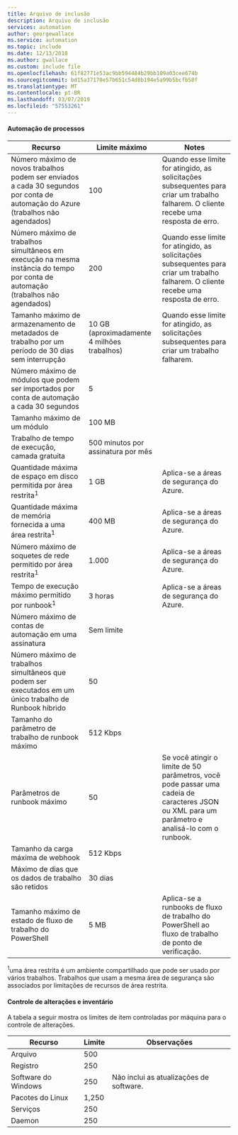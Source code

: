 ```yaml
---
title: Arquivo de inclusão
description: Arquivo de inclusão
services: automation
author: georgewallace
ms.service: automation
ms.topic: include
ms.date: 12/13/2018
ms.author: gwallace
ms.custom: include file
ms.openlocfilehash: 61f82771e53ac9bb594484b29bb109a03cee674b
ms.sourcegitcommit: bd15a37170e57b651c54d8b194e5a99b5bcfb58f
ms.translationtype: MT
ms.contentlocale: pt-BR
ms.lasthandoff: 03/07/2019
ms.locfileid: "57553261"
---
```

#### <a name="process-automation"></a>Automação de processos

| Recurso | Limite máximo |Notes|
| --- | --- |---|
| Número máximo de novos trabalhos podem ser enviados a cada 30 segundos por conta de automação do Azure (trabalhos não agendados) |100 |Quando esse limite for atingido, as solicitações subsequentes para criar um trabalho falharem. O cliente recebe uma resposta de erro.|
| Número máximo de trabalhos simultâneos em execução na mesma instância do tempo por conta de automação (trabalhos não agendados) |200 |Quando esse limite for atingido, as solicitações subsequentes para criar um trabalho falharem. O cliente recebe uma resposta de erro.|
| Tamanho máximo de armazenamento de metadados de trabalho por um período de 30 dias sem interrupção | 10 GB (aproximadamente 4 milhões trabalhos)|Quando esse limite for atingido, as solicitações subsequentes para criar um trabalho falharem. |
| Número máximo de módulos que podem ser importados por conta de automação a cada 30 segundos |5 ||
| Tamanho máximo de um módulo |100 MB ||
| Trabalho de tempo de execução, camada gratuita |500 minutos por assinatura por mês ||
| Quantidade máxima de espaço em disco permitida por área restrita<sup>1</sup> |1 GB |Aplica-se a áreas de segurança do Azure.|
| Quantidade máxima de memória fornecida a uma área restrita<sup>1</sup> |400 MB |Aplica-se a áreas de segurança do Azure.|
| Número máximo de soquetes de rede permitido por área restrita<sup>1</sup> |1.000 |Aplica-se a áreas de segurança do Azure.|
| Tempo de execução máximo permitido por runbook<sup>1</sup> |3 horas |Aplica-se a áreas de segurança do Azure.|
| Número máximo de contas de automação em uma assinatura |Sem limite ||
|Número máximo de trabalhos simultâneos que podem ser executados em um único trabalho de Runbook híbrido|50 ||
| Tamanho do parâmetro de trabalho de runbook máximo   | 512 Kbps||
| Parâmetros de runbook máximo   | 50|Se você atingir o limite de 50 parâmetros, você pode passar uma cadeia de caracteres JSON ou XML para um parâmetro e analisá-lo com o runbook.|
| Tamanho da carga máxima de webhook |  512 Kbps|
| Máximo de dias que os dados de trabalho são retidos|30 dias|
| Tamanho máximo de estado de fluxo de trabalho do PowerShell |5 MB| Aplica-se a runbooks de fluxo de trabalho do PowerShell ao fluxo de trabalho de ponto de verificação.|

<sup>1</sup>uma área restrita é um ambiente compartilhado que pode ser usado por vários trabalhos. Trabalhos que usam a mesma área de segurança são associados por limitações de recursos de área restrita.

#### <a name="change-tracking-and-inventory"></a>Controle de alterações e inventário

A tabela a seguir mostra os limites de item controladas por máquina para o controle de alterações.

| **Recurso** | **Limite**| **Observações** |
|---|---|---|
|Arquivo|500||
|Registro|250||
|Software do Windows|250|Não inclui as atualizações de software.|
|Pacotes do Linux|1,250||
|Serviços|250||
|Daemon|250||
